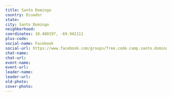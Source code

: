 ```yaml
---
title: Santo Domingo
country: Ecuador
state: 
city: Santo Domingo
neighborhood: 
coordinates: 18.480197, -69.942111
plus-code:
social-name: Facebook
social-url: https://www.facebook.com/groups/free.code.camp.santo.domingo.ecuador
chat-name:
chat-url:
event-name:
event-url:
leader-name:
leader-url:
old-photo: 
cover-photo:
---
```

